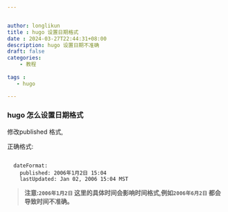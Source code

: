 ```yaml
---


author: longlikun
title : hugo 设置日期格式
date : 2024-03-27T22:44:31+08:00
description: hugo 设置日期不准确
draft: false
categories:
    - 教程
    
tags :
   - hugo

---
```


### hugo 怎么设置日期格式

修改published 格式, 

正确格式:

```shell

  dateFormat:
    published: 2006年1月2日 15:04 
    lastUpdated: Jan 02, 2006 15:04 MST

```

>**注意:`2006年1月2日` 这里的具体时间会影响时间格式,例如`2006年6月2日` 都会导致时间不准确。**

